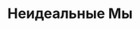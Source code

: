 ---
draft: false
slug: neidealnye-my-3f7aa5de
title: Неидеальные Мы
type: books
params:
  bookTitle: Неидеальные Мы
  tags:
  - contemporary
  - fiction
  - gay
  - LGBTQ+
  - queer
  - romance
  - young adult (YA)
  cover: https://images-na.ssl-images-amazon.com/images/S/compressed.photo.goodreads.com/books/1681151527i/105753180.jpg
  isbn: '9785001955375'
  goodreads_link: https://www.goodreads.com/book/show/105753180
  authors:
  - Vitor Martins
  publication_year: '2022'
  page_count: '224'
  short_book_description: Трогательный и смелый роман о 17-летних подростках, который
    помогает принять себя и свои недостатки и ощутить, как искренняя любовь меняет
    жизнь к лучшему.Весь учебный год Фелипе с нетерпением...
  russian_translation_status: exists
  languages:
  - Русский
  book_description: 'Трогательный и смелый роман о 17-летних подростках, который помогает
    принять себя и свои недостатки и ощутить, как искренняя любовь меняет жизнь к
    лучшему.Весь учебный год Фелипе с нетерпением ждет каникул, чтобы наконец отдохнуть
    от одноклассников, которые травят его из-за лишнего веса. Планы устроить сериальный
    марафон рушатся, когда мама внезапно сообщает, что их сосед Кайо проведет с ними
    следующие 15 дней. Фелипе в ужасе, потому что: а) свою комнату он делил разве
    что с тетушкой; б) Фелипе и Кайо в детстве были близкими друзьями, но потом все
    резко изменилось, и теперь они даже здороваются редко. Предстоящие дни вызывают
    ураган чувств, заставляя Фелипе с головой погрузиться в свои комплексы и страхи.
    Но, может, ему удастся набраться храбрости именно сейчас?Для кого эта книгаДля
    поклонников Рейнбоу Рауэлл, Рейчел Липпинкотт, Дэвида Левитана и Адама Сильвера.Для
    тех, кто любит трогательные и добрые романы с любовной линией в центре сюжета.Для
    поклонников книг Young Adult и тех, кто не пропускает бестселлеры.Для тех, кому
    понравились книги «Всем парням, которых я любила» Дженни Хан и «Красный, белый
    и королевский синий» Кейси Маккуистон.'
  russian_audioversion: 'no'
---